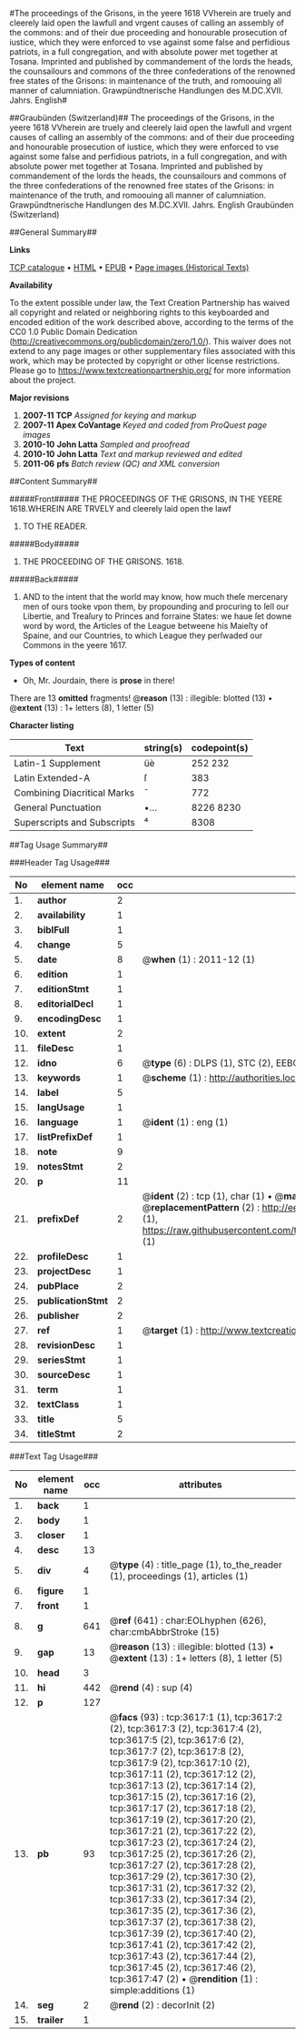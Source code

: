 #The proceedings of the Grisons, in the yeere 1618 VVherein are truely and cleerely laid open the lawfull and vrgent causes of calling an assembly of the commons: and of their due proceeding and honourable prosecution of iustice, which they were enforced to vse against some false and perfidious patriots, in a full congregation, and with absolute power met together at Tosana. Imprinted and published by commandement of the lords the heads, the counsailours and commons of the three confederations of the renowned free states of the Grisons: in maintenance of the truth, and romoouing all manner of calumniation. Grawpündtnerische Handlungen des M.DC.XVII. Jahrs. English#

##Graubünden (Switzerland)##
The proceedings of the Grisons, in the yeere 1618 VVherein are truely and cleerely laid open the lawfull and vrgent causes of calling an assembly of the commons: and of their due proceeding and honourable prosecution of iustice, which they were enforced to vse against some false and perfidious patriots, in a full congregation, and with absolute power met together at Tosana. Imprinted and published by commandement of the lords the heads, the counsailours and commons of the three confederations of the renowned free states of the Grisons: in maintenance of the truth, and romoouing all manner of calumniation.
Grawpündtnerische Handlungen des M.DC.XVII. Jahrs. English
Graubünden (Switzerland)

##General Summary##

**Links**

[TCP catalogue](http://www.ota.ox.ac.uk/tcp/)  • 
[HTML](http://tei.it.ox.ac.uk/tcp/Texts-HTML/free/A02/A02254.html)  • 
[EPUB](http://tei.it.ox.ac.uk/tcp/Texts-EPUB/free/A02/A02254.epub) • 
[Page images (Historical Texts)](https://historicaltexts.jisc.ac.uk/eebo-99839214e)

**Availability**

To the extent possible under law, the Text Creation Partnership has waived all copyright and related or neighboring rights to this keyboarded and encoded edition of the work described above, according to the terms of the CC0 1.0 Public Domain Dedication (http://creativecommons.org/publicdomain/zero/1.0/). This waiver does not extend to any page images or other supplementary files associated with this work, which may be protected by copyright or other license restrictions. Please go to https://www.textcreationpartnership.org/ for more information about the project.

**Major revisions**

1. __2007-11__ __TCP__ *Assigned for keying and markup*
1. __2007-11__ __Apex CoVantage__ *Keyed and coded from ProQuest page images*
1. __2010-10__ __John Latta__ *Sampled and proofread*
1. __2010-10__ __John Latta__ *Text and markup reviewed and edited*
1. __2011-06__ __pfs__ *Batch review (QC) and XML conversion*

##Content Summary##

#####Front#####
THE PROCEEDINGS OF THE GRISONS, IN THE YEERE 1618.WHEREIN ARE TRVELY and cleerely laid open the lawf
1. TO THE READER.

#####Body#####

1. THE PROCEEDING OF THE GRISONS. 1618.

#####Back#####

1. AND to the intent that the world may know, how much theſe mercenary men of ours tooke vpon them, by propounding and procuring to ſell our Libertie, and Treaſury to Princes and forraine States: we haue ſet downe word by word, the Articles of the League betweene his Maieſty of Spaine, and our Countries, to which League they perſwaded our Commons in the yeere 1617.

**Types of content**

  * Oh, Mr. Jourdain, there is **prose** in there!

There are 13 **omitted** fragments! 
 @__reason__ (13) : illegible: blotted (13)  •  @__extent__ (13) : 1+ letters (8), 1 letter (5)

**Character listing**


|Text|string(s)|codepoint(s)|
|---|---|---|
|Latin-1 Supplement|üè|252 232|
|Latin Extended-A|ſ|383|
|Combining             Diacritical Marks|̄|772|
|General Punctuation|•…|8226 8230|
|Superscripts             and Subscripts|⁴|8308|

##Tag Usage Summary##

###Header Tag Usage###

|No|element name|occ|attributes|
|---|---|---|---|
|1.|__author__|2||
|2.|__availability__|1||
|3.|__biblFull__|1||
|4.|__change__|5||
|5.|__date__|8| @__when__ (1) : 2011-12 (1)|
|6.|__edition__|1||
|7.|__editionStmt__|1||
|8.|__editorialDecl__|1||
|9.|__encodingDesc__|1||
|10.|__extent__|2||
|11.|__fileDesc__|1||
|12.|__idno__|6| @__type__ (6) : DLPS (1), STC (2), EEBO-CITATION (1), PROQUEST (1), VID (1)|
|13.|__keywords__|1| @__scheme__ (1) : http://authorities.loc.gov/ (1)|
|14.|__label__|5||
|15.|__langUsage__|1||
|16.|__language__|1| @__ident__ (1) : eng (1)|
|17.|__listPrefixDef__|1||
|18.|__note__|9||
|19.|__notesStmt__|2||
|20.|__p__|11||
|21.|__prefixDef__|2| @__ident__ (2) : tcp (1), char (1)  •  @__matchPattern__ (2) : ([0-9\-]+):([0-9IVX]+) (1), (.+) (1)  •  @__replacementPattern__ (2) : http://eebo.chadwyck.com/downloadtiff?vid=$1&page=$2 (1), https://raw.githubusercontent.com/textcreationpartnership/Texts/master/tcpchars.xml#$1 (1)|
|22.|__profileDesc__|1||
|23.|__projectDesc__|1||
|24.|__pubPlace__|2||
|25.|__publicationStmt__|2||
|26.|__publisher__|2||
|27.|__ref__|1| @__target__ (1) : http://www.textcreationpartnership.org/docs/. (1)|
|28.|__revisionDesc__|1||
|29.|__seriesStmt__|1||
|30.|__sourceDesc__|1||
|31.|__term__|1||
|32.|__textClass__|1||
|33.|__title__|5||
|34.|__titleStmt__|2||


###Text Tag Usage###

|No|element name|occ|attributes|
|---|---|---|---|
|1.|__back__|1||
|2.|__body__|1||
|3.|__closer__|1||
|4.|__desc__|13||
|5.|__div__|4| @__type__ (4) : title_page (1), to_the_reader (1), proceedings (1), articles (1)|
|6.|__figure__|1||
|7.|__front__|1||
|8.|__g__|641| @__ref__ (641) : char:EOLhyphen (626), char:cmbAbbrStroke (15)|
|9.|__gap__|13| @__reason__ (13) : illegible: blotted (13)  •  @__extent__ (13) : 1+ letters (8), 1 letter (5)|
|10.|__head__|3||
|11.|__hi__|442| @__rend__ (4) : sup (4)|
|12.|__p__|127||
|13.|__pb__|93| @__facs__ (93) : tcp:3617:1 (1), tcp:3617:2 (2), tcp:3617:3 (2), tcp:3617:4 (2), tcp:3617:5 (2), tcp:3617:6 (2), tcp:3617:7 (2), tcp:3617:8 (2), tcp:3617:9 (2), tcp:3617:10 (2), tcp:3617:11 (2), tcp:3617:12 (2), tcp:3617:13 (2), tcp:3617:14 (2), tcp:3617:15 (2), tcp:3617:16 (2), tcp:3617:17 (2), tcp:3617:18 (2), tcp:3617:19 (2), tcp:3617:20 (2), tcp:3617:21 (2), tcp:3617:22 (2), tcp:3617:23 (2), tcp:3617:24 (2), tcp:3617:25 (2), tcp:3617:26 (2), tcp:3617:27 (2), tcp:3617:28 (2), tcp:3617:29 (2), tcp:3617:30 (2), tcp:3617:31 (2), tcp:3617:32 (2), tcp:3617:33 (2), tcp:3617:34 (2), tcp:3617:35 (2), tcp:3617:36 (2), tcp:3617:37 (2), tcp:3617:38 (2), tcp:3617:39 (2), tcp:3617:40 (2), tcp:3617:41 (2), tcp:3617:42 (2), tcp:3617:43 (2), tcp:3617:44 (2), tcp:3617:45 (2), tcp:3617:46 (2), tcp:3617:47 (2)  •  @__rendition__ (1) : simple:additions (1)|
|14.|__seg__|2| @__rend__ (2) : decorInit (2)|
|15.|__trailer__|1||
